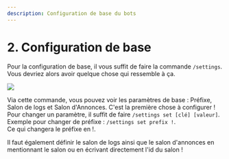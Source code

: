 ```yaml
---
description: Configuration de base du bots
---
```


# 2. Configuration de base

Pour la configuration de base, il vous suffit de faire la commande `/settings`.  
Vous devriez alors avoir quelque chose qui ressemble à ça.

![](https://github.com/kewanfr/StarGamingDocs/tree/1a5963a519c207a7566a5c0847feb25a17f38957/.gitbook/assets/config-de-base.png)

Via cette commande, vous pouvez voir les paramètres de base : Préfixe, Salon de logs et Salon d'Annonces. C'est la première chose à configurer ! Pour changer un paramètre, il suffit de faire `/settings set [clé] [valeur]`.  
Exemple pour changer de préfixe : `/settings set prefix !`.  
Ce qui changera le préfixe en !.

Il faut également définir le salon de logs ainsi que le salon d'annonces en mentionnant le salon ou en écrivant directement l'id du salon !

